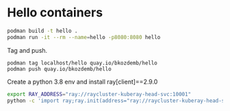 # Hello containers

```bash
podman build -t hello .
podman run -it --rm --name=hello -p8080:8080 hello
```

Tag and push.

```
podman tag localhost/hello quay.io/bkozdemb/hello
podman push quay.io/bkozdemb/hello
```

Create a python 3.8 env and install ray[client]==2.9.0

```bash
export RAY_ADDRESS="ray://raycluster-kuberay-head-svc:10001"
python -c 'import ray;ray.init(address="ray://raycluster-kuberay-head-svc:10001");print(ray.cluster_resources())'
```

